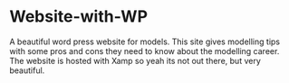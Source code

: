 # Website-with-WP
A beautiful word press website for models.
This site gives modelling tips with some pros and cons they need to know about the modelling career.
The website is hosted with Xamp so yeah its not out there, but very beautiful.
